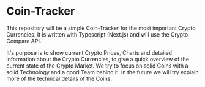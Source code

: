 # Coin-Tracker

This repository will be a simple Coin-Tracker for the most important Crypto Currencies.
It is written with Typescript (Next.js) and will use the Crypto Compare API.

It's purpose is to show current Crypto Prices, Charts and detailed information about the Crypto Currencies, to give a quick overview of the current state of the Crypto Market.
We try to focus on solid Coins with a solid Technology and a good Team behind it. In the future we will try explain more of the technical details of the Coins.